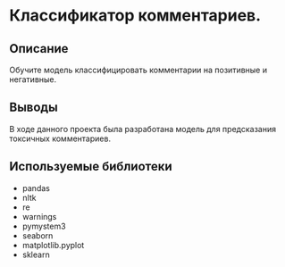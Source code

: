# Классификатор комментариев.
## Описание
Обучите модель классифицировать комментарии на позитивные и негативные.	

## Выводы
В ходе данного проекта была разработана модель для предсказания токсичных комментариев.	

## Используемые библиотеки
- pandas
- nltk
- re 
- warnings
- pymystem3
- seaborn 
- matplotlib.pyplot
- sklearn
